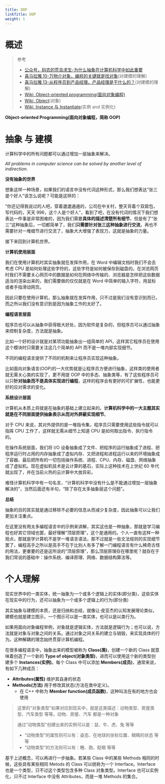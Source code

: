 ```yaml
---
title: OOP
linkTitle: OOP
weight: 1
---
```


# 概述

> 参考
>
> - [公众号，码农的荒岛求生-为什么抽象在计算机科学中如此重要](https://mp.weixin.qq.com/s/fIHX7Vc4lG3odkhCgzcgsA)
> - [喜马拉雅,10-万物介对象，编程的关键就是找对象](https://www.ximalaya.com/sound/406805426)(对建模的理解)
> - [喜马拉雅,13-从程序员到产品经理，产品经理是干什么的？](https://www.ximalaya.com/sound/417004696)(对建模的理解)
> - [Wiki, Object-oriented programming(面向对象编程)](https://en.wikipedia.org/wiki/Object-oriented_programming)
> - [Wiki, Object](<https://en.wikipedia.org/wiki/Object_(computer_science)>)(对象)
> - [Wiki, Instance 与 Instantiate](<https://en.wikipedia.org/wiki/Instance_(computer_science)>)(实例 and 实例化)

**Object-oriented Programming(面向对象编程，简称 OOP)**

# 抽象 与 建模

计算科学中的所有问题都可以通过增加一层抽象来解决。

_All problems in computer science can be solved by another level of indirection._

**没有抽象的世界**

想象这样一种场景，如果我们的语言中没有代词这种形式，那么我们想表达“张三是个好人“该怎么说呢？可能是这样的：

”你还记得我说过的人吧，穿着邋邋遢遢的，公司在中关村，整天背着个双肩包，写代码的，天天 996，这个人是个好人“，看到了吧，在没有代词的情况下我们想表达一件事是非常困难的，因为我们需要**具体的描述清楚所有细节**，但是有了”张三“这种抽象后，一切都简单了，我们**只需要针对张三这种抽象进行交流**，再也不需要针对一堆细节进行交流了，抽象大大增强了表现力，这就是抽象的力量。

接下来回到计算机世界。

**计算机使用层面**

我们在使用计算机时其实抽象就在发挥作用，在 Word 中编辑文档时我们不会去考虑 CPU 是如何处理这些字符的，这些字符是如何被保存到磁盘的。在浏览网页时我们不需要关心网页中的数据是如何在网络中传输的、浏览器是怎样把这些数据适当的渲染出来的，我们需要做的仅仅就是在 Word 中简单的输入字符，用鼠标或者手指滑动网页。

因此只要在使用计算机，那么抽象就在发挥作用，只不过是我们没有意识到而已，而之所以我们没有意识到是因为抽象工作的太好了。

**编程语言层面**

程序员也可以从抽象中获得极大好处，因为软件是复杂的，但程序员可以通过抽象来控制复杂度，方法就是抽象。

比如一个好的设计就是对某项功能抽象出一组简单的 API，这样其它程序员在使用这个模块时只需要关注这几个简单的 API 而不是一堆内部实现细节。

不同的编程语言提供了不同的机制来让程序员实现这种抽象。

比如面向对象语言(OOP)的一大优势就是让程序员方便进行抽象，这样类的使用者就无需关心类的实现了，更不用提 OOP 中的多态、抽象类等，有了这些程序员可以只**针对抽象而不是具体实现进行编程**，这样的程序会有更好的可扩展性，也能更好的应对需求的变化。

**系统设计层面**

计算机从本质上将就是在抽象的基础上建立起来的。**计算机科学中的一大主题其实就是在不同层面提供抽象表示从而对外屏蔽实现细节**。

对于 CPU 来说，其对外提供的是一堆指令集，程序员只需要使用这些指令就可以指挥 CPU 工作了，这样就无需从细节上知道 CPU 是如何取出指令、执行指令的。

在操作系统层面，我们将 I/O 设备抽象成了文件、把程序的运行抽象成了进程、把程序运行时占用的内存抽象成了虚拟内存、又把进程和进程运行以来的环境抽象成了容器、最后把所有的一切包括操作系统、进程、CPU、内存、磁盘、网络抽象成了虚拟机。现在虚拟机技术是云计算的基石，实际上这种技术在上世纪 60 年代就出现了，并在当前火热的云计算中大放异彩。

难怪计算机科学中有一句名言，“计算机科学中没有什么是不能通过增加一层抽象解决的”，当然后面还有半句，“除了存在太多抽象层这个问题”。

**总结**

抽象的目的其实就是通过移除不必要的信息从而减少复杂度，因此抽象可以让我们更加关注重点。

在这里没有用太多编程语言中的示例来讲解，其实这也是一种抽象，那就是学习编程也好其它领域也罢，最好理解“顶层原理”，这个是通用的。个人一直有这样一种观点，那就是学计算机不是学一堆语言语法，那不过就是一些文法规则的实现细节罢了，编程高手之所以是高手不在于比别人有多了解一门编程语言有什么稀奇古怪的用法，更重要的还是这所说的“顶层原理”，那么顶层原理存在哪里呢？就存在于我们常说的基础中：操作系统、编译原理、网络、数据结构算法等。

# 个人理解

现实世界中的一类实体，统一抽象为一个或多个逻辑上的实体(即分类)，这些实体在现实中的行为，还可以抽象为一个或多个逻辑上的行为(即分类)

其实抽象与建模的本质，还是归纳和总结，就像让·皮亚杰的认知发展理论类似，建模也就是建立图示，一个图示可以是一类实体，也可以是以类行为。

如果用面向对象编程举例，对象就是逻辑实体，方法就是逻辑行为；也可以说，方法就是对象与对象之间的关系。通过对象之间关系的建立与销毁，来实现具体的行为。这种解耦的理念始终贯穿计算机编程。

在很多编程语言中，抽象出来的模型被称为 **Class(类)**，创建一个新的 Class 就意味着创造了一个新的 **Type of object(对象类型)**，进而可以使用这个新的类型创建多个 **Instances(实例)**。每个 Class 中可以添加 **Members(成员)**，通常来说，有如下几种成员：

- **Attributes(属性)** 维护其自身的状态
- **Methods(方法)** 用于修改其状态(方法在类中定义)。
  - 在 C++ 中称为 **Member function(成员函数)**，这种叫法在有的地方也会使用

> 这里的“对象类型”如果对应到现实中，就是这类描述：动物类型、房屋类型、汽车类型 等等。动物、房屋、汽车 都是一种对象
>
> 通过“动物类型”创建出来的实例可以是：鼠、牛、虎、兔 等等
>
> - “动物类型”的属性则可以有：姿态、在地球的坐标位置、眼睛的状态 等等
> - “动物类型”的方法则可以有：睡、跑、眨眼 等等

基于上述概念，可以再进行一步抽象。若某些 Class 中的某些 Methods 相同的时候，这些具有某些相同 Metods 的 Class 可以统称为一个 Interface。Interface 也是一个类型，只不过这个类型包含多种 Class 对象类型。Interface 也可以实例化，只不过 Interface 中没有 Attributes，而是一堆 Methods 的集合。
